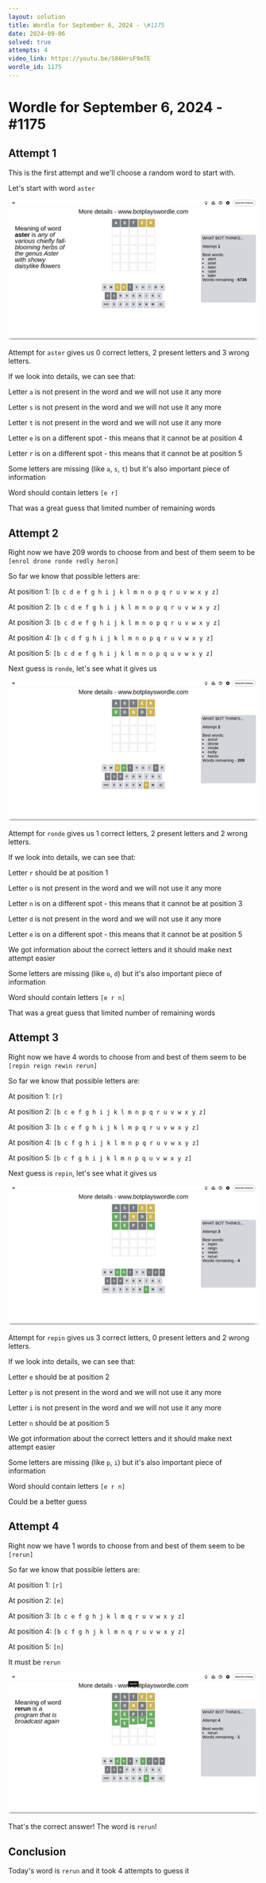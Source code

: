 ```yaml
---
layout: solution
title: Wordle for September 6, 2024 - \#1175
date: 2024-09-06
solved: true
attempts: 4
video_link: https://youtu.be/S86HrsF9mTE
wordle_id: 1175
---
```


# Wordle for September 6, 2024 - \#1175

## Attempt 1

This is the first attempt and we'll choose a random word to start with.

Let's start with word `aster`

![Attempt 1](2024-09-06/attempt-1.png)

Attempt for `aster` gives us 0 correct letters, 2 present letters and 3 wrong letters.

If we look into details, we can see that:

Letter `a` is not present in the word and we will not use it any more

Letter `s` is not present in the word and we will not use it any more

Letter `t` is not present in the word and we will not use it any more

Letter `e` is on a different spot - this means that it cannot be at position 4

Letter `r` is on a different spot - this means that it cannot be at position 5

Some letters are missing (like `a`, `s`, `t`) but it's also important piece of information

Word should contain letters `[e r]`

That was a great guess that limited number of remaining words



## Attempt 2

Right now we have 209 words to choose from and best of them seem to be `[enrol drone ronde redly heron]`

So far we know that possible letters are:

At position 1: `[b c d e f g h i j k l m n o p q r u v w x y z]`

At position 2: `[b c d e f g h i j k l m n o p q r u v w x y z]`

At position 3: `[b c d e f g h i j k l m n o p q r u v w x y z]`

At position 4: `[b c d f g h i j k l m n o p q r u v w x y z]`

At position 5: `[b c d e f g h i j k l m n o p q u v w x y z]`

Next guess is `ronde`, let's see what it gives us

![Attempt 2](2024-09-06/attempt-2.png)

Attempt for `ronde` gives us 1 correct letters, 2 present letters and 2 wrong letters.

If we look into details, we can see that:

Letter `r` should be at position 1

Letter `o` is not present in the word and we will not use it any more

Letter `n` is on a different spot - this means that it cannot be at position 3

Letter `d` is not present in the word and we will not use it any more

Letter `e` is on a different spot - this means that it cannot be at position 5

We got information about the correct letters and it should make next attempt easier

Some letters are missing (like `o`, `d`) but it's also important piece of information

Word should contain letters `[e r n]`

That was a great guess that limited number of remaining words



## Attempt 3

Right now we have 4 words to choose from and best of them seem to be `[repin reign rewin rerun]`

So far we know that possible letters are:

At position 1: `[r]`

At position 2: `[b c e f g h i j k l m n p q r u v w x y z]`

At position 3: `[b c e f g h i j k l m p q r u v w x y z]`

At position 4: `[b c f g h i j k l m n p q r u v w x y z]`

At position 5: `[b c f g h i j k l m n p q u v w x y z]`

Next guess is `repin`, let's see what it gives us

![Attempt 3](2024-09-06/attempt-3.png)

Attempt for `repin` gives us 3 correct letters, 0 present letters and 2 wrong letters.

If we look into details, we can see that:

Letter `e` should be at position 2

Letter `p` is not present in the word and we will not use it any more

Letter `i` is not present in the word and we will not use it any more

Letter `n` should be at position 5

We got information about the correct letters and it should make next attempt easier

Some letters are missing (like `p`, `i`) but it's also important piece of information

Word should contain letters `[e r n]`

Could be a better guess



## Attempt 4

Right now we have 1 words to choose from and best of them seem to be `[rerun]`

So far we know that possible letters are:

At position 1: `[r]`

At position 2: `[e]`

At position 3: `[b c e f g h j k l m q r u v w x y z]`

At position 4: `[b c f g h j k l m n q r u v w x y z]`

At position 5: `[n]`

It must be `rerun`

![Attempt 4](2024-09-06/attempt-4.png)

That's the correct answer! The word is `rerun`!

## Conclusion

Today's word is `rerun` and it took 4 attempts to guess it

